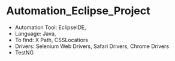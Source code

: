 # Automation_Eclipse_Project
* Automation Tool: EclipseIDE,
* Language: Java,
* To find: X Path, CSSLocatiors
* Drivers: Selenium Web Drivers, Safari Drivers, Chrome Drivers
* TestNG
